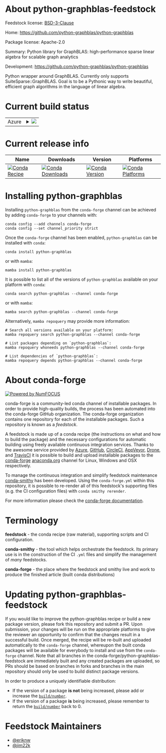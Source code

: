 About python-graphblas-feedstock
================================

Feedstock license: [BSD-3-Clause](https://github.com/conda-forge/python-graphblas-feedstock/blob/main/LICENSE.txt)

Home: https://github.com/python-graphblas/python-graphblas

Package license: Apache-2.0

Summary: Python library for GraphBLAS: high-performance sparse linear algebra for scalable graph analytics

Development: https://github.com/python-graphblas/python-graphblas

Python wrapper around GraphBLAS. Currently only supports SuiteSparse::GraphBLAS.
Goal is to be a Pythonic way to write beautiful, efficient graph algorithms
in the language of linear algebra.


Current build status
====================


<table>
    
  <tr>
    <td>Azure</td>
    <td>
      <details>
        <summary>
          <a href="https://dev.azure.com/conda-forge/feedstock-builds/_build/latest?definitionId=16084&branchName=main">
            <img src="https://dev.azure.com/conda-forge/feedstock-builds/_apis/build/status/python-graphblas-feedstock?branchName=main">
          </a>
        </summary>
        <table>
          <thead><tr><th>Variant</th><th>Status</th></tr></thead>
          <tbody><tr>
              <td>linux_64_python3.10.____cpython</td>
              <td>
                <a href="https://dev.azure.com/conda-forge/feedstock-builds/_build/latest?definitionId=16084&branchName=main">
                  <img src="https://dev.azure.com/conda-forge/feedstock-builds/_apis/build/status/python-graphblas-feedstock?branchName=main&jobName=linux&configuration=linux%20linux_64_python3.10.____cpython" alt="variant">
                </a>
              </td>
            </tr><tr>
              <td>linux_64_python3.11.____cpython</td>
              <td>
                <a href="https://dev.azure.com/conda-forge/feedstock-builds/_build/latest?definitionId=16084&branchName=main">
                  <img src="https://dev.azure.com/conda-forge/feedstock-builds/_apis/build/status/python-graphblas-feedstock?branchName=main&jobName=linux&configuration=linux%20linux_64_python3.11.____cpython" alt="variant">
                </a>
              </td>
            </tr><tr>
              <td>linux_64_python3.12.____cpython</td>
              <td>
                <a href="https://dev.azure.com/conda-forge/feedstock-builds/_build/latest?definitionId=16084&branchName=main">
                  <img src="https://dev.azure.com/conda-forge/feedstock-builds/_apis/build/status/python-graphblas-feedstock?branchName=main&jobName=linux&configuration=linux%20linux_64_python3.12.____cpython" alt="variant">
                </a>
              </td>
            </tr><tr>
              <td>linux_64_python3.9.____cpython</td>
              <td>
                <a href="https://dev.azure.com/conda-forge/feedstock-builds/_build/latest?definitionId=16084&branchName=main">
                  <img src="https://dev.azure.com/conda-forge/feedstock-builds/_apis/build/status/python-graphblas-feedstock?branchName=main&jobName=linux&configuration=linux%20linux_64_python3.9.____cpython" alt="variant">
                </a>
              </td>
            </tr><tr>
              <td>osx_64_python3.10.____cpython</td>
              <td>
                <a href="https://dev.azure.com/conda-forge/feedstock-builds/_build/latest?definitionId=16084&branchName=main">
                  <img src="https://dev.azure.com/conda-forge/feedstock-builds/_apis/build/status/python-graphblas-feedstock?branchName=main&jobName=osx&configuration=osx%20osx_64_python3.10.____cpython" alt="variant">
                </a>
              </td>
            </tr><tr>
              <td>osx_64_python3.11.____cpython</td>
              <td>
                <a href="https://dev.azure.com/conda-forge/feedstock-builds/_build/latest?definitionId=16084&branchName=main">
                  <img src="https://dev.azure.com/conda-forge/feedstock-builds/_apis/build/status/python-graphblas-feedstock?branchName=main&jobName=osx&configuration=osx%20osx_64_python3.11.____cpython" alt="variant">
                </a>
              </td>
            </tr><tr>
              <td>osx_64_python3.12.____cpython</td>
              <td>
                <a href="https://dev.azure.com/conda-forge/feedstock-builds/_build/latest?definitionId=16084&branchName=main">
                  <img src="https://dev.azure.com/conda-forge/feedstock-builds/_apis/build/status/python-graphblas-feedstock?branchName=main&jobName=osx&configuration=osx%20osx_64_python3.12.____cpython" alt="variant">
                </a>
              </td>
            </tr><tr>
              <td>osx_64_python3.9.____cpython</td>
              <td>
                <a href="https://dev.azure.com/conda-forge/feedstock-builds/_build/latest?definitionId=16084&branchName=main">
                  <img src="https://dev.azure.com/conda-forge/feedstock-builds/_apis/build/status/python-graphblas-feedstock?branchName=main&jobName=osx&configuration=osx%20osx_64_python3.9.____cpython" alt="variant">
                </a>
              </td>
            </tr><tr>
              <td>win_64_python3.10.____cpython</td>
              <td>
                <a href="https://dev.azure.com/conda-forge/feedstock-builds/_build/latest?definitionId=16084&branchName=main">
                  <img src="https://dev.azure.com/conda-forge/feedstock-builds/_apis/build/status/python-graphblas-feedstock?branchName=main&jobName=win&configuration=win%20win_64_python3.10.____cpython" alt="variant">
                </a>
              </td>
            </tr><tr>
              <td>win_64_python3.11.____cpython</td>
              <td>
                <a href="https://dev.azure.com/conda-forge/feedstock-builds/_build/latest?definitionId=16084&branchName=main">
                  <img src="https://dev.azure.com/conda-forge/feedstock-builds/_apis/build/status/python-graphblas-feedstock?branchName=main&jobName=win&configuration=win%20win_64_python3.11.____cpython" alt="variant">
                </a>
              </td>
            </tr><tr>
              <td>win_64_python3.12.____cpython</td>
              <td>
                <a href="https://dev.azure.com/conda-forge/feedstock-builds/_build/latest?definitionId=16084&branchName=main">
                  <img src="https://dev.azure.com/conda-forge/feedstock-builds/_apis/build/status/python-graphblas-feedstock?branchName=main&jobName=win&configuration=win%20win_64_python3.12.____cpython" alt="variant">
                </a>
              </td>
            </tr><tr>
              <td>win_64_python3.9.____cpython</td>
              <td>
                <a href="https://dev.azure.com/conda-forge/feedstock-builds/_build/latest?definitionId=16084&branchName=main">
                  <img src="https://dev.azure.com/conda-forge/feedstock-builds/_apis/build/status/python-graphblas-feedstock?branchName=main&jobName=win&configuration=win%20win_64_python3.9.____cpython" alt="variant">
                </a>
              </td>
            </tr>
          </tbody>
        </table>
      </details>
    </td>
  </tr>
</table>

Current release info
====================

| Name | Downloads | Version | Platforms |
| --- | --- | --- | --- |
| [![Conda Recipe](https://img.shields.io/badge/recipe-python--graphblas-green.svg)](https://anaconda.org/conda-forge/python-graphblas) | [![Conda Downloads](https://img.shields.io/conda/dn/conda-forge/python-graphblas.svg)](https://anaconda.org/conda-forge/python-graphblas) | [![Conda Version](https://img.shields.io/conda/vn/conda-forge/python-graphblas.svg)](https://anaconda.org/conda-forge/python-graphblas) | [![Conda Platforms](https://img.shields.io/conda/pn/conda-forge/python-graphblas.svg)](https://anaconda.org/conda-forge/python-graphblas) |

Installing python-graphblas
===========================

Installing `python-graphblas` from the `conda-forge` channel can be achieved by adding `conda-forge` to your channels with:

```
conda config --add channels conda-forge
conda config --set channel_priority strict
```

Once the `conda-forge` channel has been enabled, `python-graphblas` can be installed with `conda`:

```
conda install python-graphblas
```

or with `mamba`:

```
mamba install python-graphblas
```

It is possible to list all of the versions of `python-graphblas` available on your platform with `conda`:

```
conda search python-graphblas --channel conda-forge
```

or with `mamba`:

```
mamba search python-graphblas --channel conda-forge
```

Alternatively, `mamba repoquery` may provide more information:

```
# Search all versions available on your platform:
mamba repoquery search python-graphblas --channel conda-forge

# List packages depending on `python-graphblas`:
mamba repoquery whoneeds python-graphblas --channel conda-forge

# List dependencies of `python-graphblas`:
mamba repoquery depends python-graphblas --channel conda-forge
```


About conda-forge
=================

[![Powered by
NumFOCUS](https://img.shields.io/badge/powered%20by-NumFOCUS-orange.svg?style=flat&colorA=E1523D&colorB=007D8A)](https://numfocus.org)

conda-forge is a community-led conda channel of installable packages.
In order to provide high-quality builds, the process has been automated into the
conda-forge GitHub organization. The conda-forge organization contains one repository
for each of the installable packages. Such a repository is known as a *feedstock*.

A feedstock is made up of a conda recipe (the instructions on what and how to build
the package) and the necessary configurations for automatic building using freely
available continuous integration services. Thanks to the awesome service provided by
[Azure](https://azure.microsoft.com/en-us/services/devops/), [GitHub](https://github.com/),
[CircleCI](https://circleci.com/), [AppVeyor](https://www.appveyor.com/),
[Drone](https://cloud.drone.io/welcome), and [TravisCI](https://travis-ci.com/)
it is possible to build and upload installable packages to the
[conda-forge](https://anaconda.org/conda-forge) [anaconda.org](https://anaconda.org/)
channel for Linux, Windows and OSX respectively.

To manage the continuous integration and simplify feedstock maintenance
[conda-smithy](https://github.com/conda-forge/conda-smithy) has been developed.
Using the ``conda-forge.yml`` within this repository, it is possible to re-render all of
this feedstock's supporting files (e.g. the CI configuration files) with ``conda smithy rerender``.

For more information please check the [conda-forge documentation](https://conda-forge.org/docs/).

Terminology
===========

**feedstock** - the conda recipe (raw material), supporting scripts and CI configuration.

**conda-smithy** - the tool which helps orchestrate the feedstock.
                   Its primary use is in the construction of the CI ``.yml`` files
                   and simplify the management of *many* feedstocks.

**conda-forge** - the place where the feedstock and smithy live and work to
                  produce the finished article (built conda distributions)


Updating python-graphblas-feedstock
===================================

If you would like to improve the python-graphblas recipe or build a new
package version, please fork this repository and submit a PR. Upon submission,
your changes will be run on the appropriate platforms to give the reviewer an
opportunity to confirm that the changes result in a successful build. Once
merged, the recipe will be re-built and uploaded automatically to the
`conda-forge` channel, whereupon the built conda packages will be available for
everybody to install and use from the `conda-forge` channel.
Note that all branches in the conda-forge/python-graphblas-feedstock are
immediately built and any created packages are uploaded, so PRs should be based
on branches in forks and branches in the main repository should only be used to
build distinct package versions.

In order to produce a uniquely identifiable distribution:
 * If the version of a package **is not** being increased, please add or increase
   the [``build/number``](https://docs.conda.io/projects/conda-build/en/latest/resources/define-metadata.html#build-number-and-string).
 * If the version of a package **is** being increased, please remember to return
   the [``build/number``](https://docs.conda.io/projects/conda-build/en/latest/resources/define-metadata.html#build-number-and-string)
   back to 0.

Feedstock Maintainers
=====================

* [@eriknw](https://github.com/eriknw/)
* [@jim22k](https://github.com/jim22k/)

